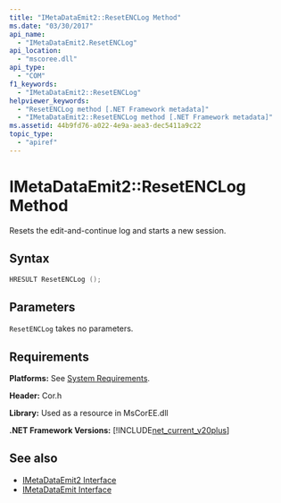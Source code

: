 ```yaml
---
title: "IMetaDataEmit2::ResetENCLog Method"
ms.date: "03/30/2017"
api_name: 
  - "IMetaDataEmit2.ResetENCLog"
api_location: 
  - "mscoree.dll"
api_type: 
  - "COM"
f1_keywords: 
  - "IMetaDataEmit2::ResetENCLog"
helpviewer_keywords: 
  - "ResetENCLog method [.NET Framework metadata]"
  - "IMetaDataEmit2::ResetENCLog method [.NET Framework metadata]"
ms.assetid: 44b9fd76-a022-4e9a-aea3-dec5411a9c22
topic_type: 
  - "apiref"
---
```

# IMetaDataEmit2::ResetENCLog Method
Resets the edit-and-continue log and starts a new session.  
  
## Syntax  
  
```cpp  
HRESULT ResetENCLog ();  
```  
  
## Parameters  
 `ResetENCLog` takes no parameters.  
  
## Requirements  
 **Platforms:** See [System Requirements](../../get-started/system-requirements.md).  
  
 **Header:** Cor.h  
  
 **Library:** Used as a resource in MsCorEE.dll  
  
 **.NET Framework Versions:** [!INCLUDE[net_current_v20plus](../../../../includes/net-current-v20plus-md.md)]  
  
## See also

- [IMetaDataEmit2 Interface](imetadataemit2-interface.md)
- [IMetaDataEmit Interface](imetadataemit-interface.md)
